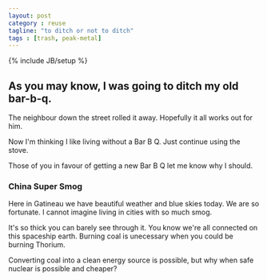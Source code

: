 ```yaml
---
layout: post
category : reuse
tagline: "to ditch or not to ditch"
tags : [trash, peak-metal]
---
```

{% include JB/setup %}

## As you may know, I was going to ditch my old bar-b-q.

The neighbour down the street rolled it away.  Hopefully it all works out for him.

Now I'm thinking I like living without a Bar B Q.  Just continue using the stove.

Those of you in favour of getting a new Bar B Q let me know why I should.

### China Super Smog

Here in Gatineau we have beautiful weather and blue skies today.  We are so fortunate.  I cannot imagine living in cities with so much smog.

It's so thick you can barely see through it.  You know we're all connected on this spaceship earth.  Burning coal is unecessary when you could be burning Thorium.

Converting coal into a clean energy source is possible, but why when safe nuclear is possible and cheaper?
